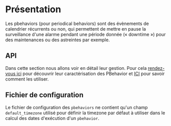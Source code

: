 # Présentation

Les pbehaviors (pour periodical behaviors) sont des évènements de calendrier
récurrents ou non, qui permettent de mettre en pause la surveillance d'une
alarme pendant une période donnée (« downtime ») pour des maintenances ou des
astreintes par exemple.

## API
Dans cette section nous allons voir en détail leur gestion. Pour cela
[rendez-vous ici](caracterisation.md) pour découvrir leur caractérisation des PBehavior et [ICI](Utilisation.md) pour savoir comment les utiliser.

## Fichier de configuration
Le fichier de configuration des `pbehaviors` ne contient qu'un champ
`default_timezone` utilisé pour définir la timezone par défaut à utiliser
dans le calcul des dates d'exécution d'un `pbehavior`.
